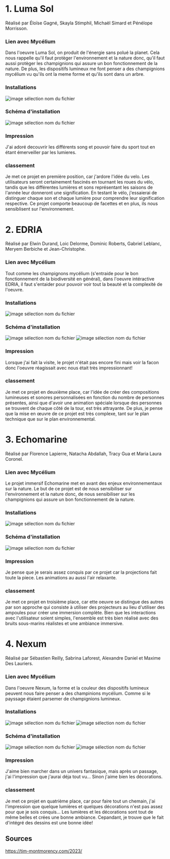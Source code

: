 # **1. Luma Sol**
Réalisé par Éloïse Gagné, Skayla Stimphil, Michaël Simard et Pénélope Morrisson.

### Lien avec Mycélium
Dans l'oeuvre Luma Sol, on produit de l'énergie sans polué la planet. Cela nous rappelle qu'il faut protèger l'environnement et la nature donc, qu'il faut aussi protèger les champignions qui assure un bon fonctionnement de la nature. De plus, les dispositifs lumineux me font penser a des champignions mycélium vu qu'ils ont la meme forme et qu'ils sont dans un arbre.

### Installations
![image sélection nom du fichier](media/lumasol_photo_03.jpg)

### Schéma d'installation
![image sélection nom du fichier](media/lumasol_photo_plan.png)

### Impression
J'ai adoré decouvrir les différents song et pouvoir faire du sport tout en étant émerveiller par les lumieres.

### classement
Je met ce projet en première position, car j'ardore l'idée du velo. Les utilisateurs seront certainement fascinés en tournant les roues du vélo, tandis que les différentes lumières et sons représentant les saisons de l'année leur donneront une signification. En testant le vélo, j'essaierai de distinguer chaque son et chaque lumière pour comprendre leur signification respective. Ce projet comporte beaucoup de facettes et en plus, ils nous sensiblisent sur l'environnement.

# **2. EDRIA**
Réalisé par Elwin Durand, Loic Delorme, Dominic Roberts, Gabriel Leblanc, Meryem Berbiche et Jean-Christophe.

### Lien avec Mycélium
Tout comme les champignons mycélium (s'entraide pour le bon fonctionnement de la biodiversité en général), dans l'oeuvre intéractive EDRIA, il faut s'entaider pour pouvoir voir tout la beauté et la complexité de l'oeuvre.

### Installations
![image sélection nom du fichier](media/edria_photo_03.png)

### Schéma d'installation
![image sélection nom du fichier](media/edria_photo_plan_01.png)
![image sélection nom du fichier](media/edria_photo_plan_02.png)

### Impression
Lorsque j'ai fait la visite, le projet n'était pas encore fini mais voir la facon donc l'oeuvre réagissait avec nous était très impressionnant!

### classement
Je met ce projet en deuxième place, car l'idée de créer des compositions lumineuses et sonores personnalisées en fonction du nombre de personnes présentes, ainsi que d'avoir une animation spéciale lorsque des personnes se trouvent de chaque côté de la tour, est très attrayante. De plus, je pense que la mise en œuvre de ce projet est très complexe, tant sur le plan technique que sur le plan environnemental.

# **3. Echomarine**
Réalisé par Florence Lapierre, Natacha Abdallah, Tracy Gua et Maria Laura Coronel.

### Lien avec Mycélium
Le projet immersif Echomarine met en avant des enjeux environnementaux sur la nature. Le but de ce projet est de nous sensibiliser sur l'environnement et la nature donc, de nous sensibiliser sur les champignions qui assure un bon fonctionnement de la nature.

### Installations
![image sélection nom du fichier](media/echomarine_photo_02.png)

### Schéma d'installation
![image sélection nom du fichier]()

### Impression
Je pense que je serais assez conquis par ce projet car la projections fait toute la piece. Les animations au aussi l'air relaxante.

### classement
Je met ce projet en troisième place, car ette oeuvre se distingue des autres par son approche qui consiste à utiliser des projecteurs au lieu d'utiliser des ampoules pour créer une immersion complète. Bien que les interactions avec l'utilisateur soient simples, l'ensemble est très bien réalisé avec des bruits sous-marins réalistes et une ambiance immersive.

# **4. Nexum**
Réalisé par Sébastien Reilly, Sabrina Laforest, Alexandre Daniel et Maxime Des Lauriers.

### Lien avec Mycélium
Dans l'oeuvre Nexum, la forme et la couleur des dispositifs lumineux peuvent nous faire penser a des champinions mycélium. Comme si le payssage étaient parsemer de champignions lumineux.

### Installations
![image sélection nom du fichier]()
![image sélection nom du fichier]()

### Schéma d'installation
![image sélection nom du fichier]()
![image sélection nom du fichier]()

### Impression
J'aime bien marcher dans un univers fantasique, mais après un passage, j'ai l'impression que j'aurai déja tout vu... Sinon j'aime bien les décorations.

### classement
Je met ce projet en quatrième place, car pour faire tout un chemain, j'ai l'impression que quelque lumières et quelques décorations n'est pas assez pour que je sois conquis... Les lumières et les décorations sont tout de même belles et crées une bonne ambiance. Cepandant, je trouve que le fait d'intégré des dessins est une bonne idée!

## Sources
https://tim-montmorency.com/2023/
